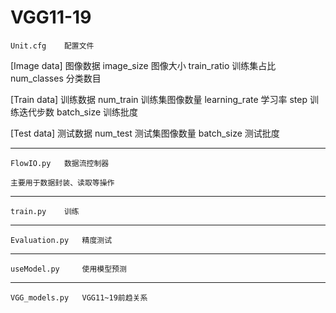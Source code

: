 # VGG11-19

    Unit.cfg    配置文件

[Image data]        图像数据
image_size          图像大小
train_ratio         训练集占比
num_classes         分类数目

[Train data]        训练数据
num_train           训练集图像数量
learning_rate       学习率
step                训练迭代步数
batch_size          训练批度

[Test data]         测试数据
num_test            测试集图像数量
batch_size          测试批度

--------------------------------------

    FlowIO.py   数据流控制器

    主要用于数据封装、读取等操作

--------------------------------------

    train.py    训练

--------------------------------------

    Evaluation.py   精度测试

--------------------------------------

    useModel.py     使用模型预测

--------------------------------------

    VGG_models.py   VGG11~19前趋关系
